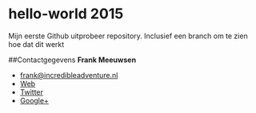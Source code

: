 hello-world 2015
===========

Mijn eerste Github uitprobeer repository. Inclusief een branch om te zien hoe dat dit werkt

##Contactgegevens
**Frank Meeuwsen**

* [frank@incredibleadventure.nl](frank@incredibleadventure.nl)
* [Web](http://incredibleadventure.nl)
* [Twitter](http://www.twitter.com/frankmeeuwsen)
* [Google+](https://plus.google.com/u/0/112001504253280619714)

